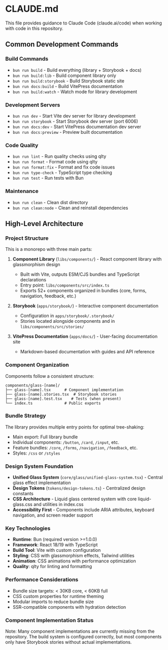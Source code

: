# CLAUDE.md

This file provides guidance to Claude Code (claude.ai/code) when working with code in this repository.

## Common Development Commands

### Build Commands

- `bun run build` - Build everything (library + Storybook + docs)
- `bun run build:lib` - Build component library only
- `bun run build:storybook` - Build Storybook static site
- `bun run docs:build` - Build VitePress documentation
- `bun run build:watch` - Watch mode for library development

### Development Servers

- `bun run dev` - Start Vite dev server for library development
- `bun run storybook` - Start Storybook dev server (port 6006)
- `bun run docs:dev` - Start VitePress documentation dev server
- `bun run docs:preview` - Preview built documentation

### Code Quality

- `bun run lint` - Run quality checks using qlty
- `bun run format` - Format code using qlty
- `bun run format:fix` - Format and fix code issues
- `bun run type-check` - TypeScript type checking
- `bun run test` - Run tests with Bun

### Maintenance

- `bun run clean` - Clean dist directory
- `bun run clean:node` - Clean and reinstall dependencies

## High-Level Architecture

### Project Structure

This is a monorepo with three main parts:

1. **Component Library** (`libs/components/`) - React component library with glassmorphism design

   - Built with Vite, outputs ESM/CJS bundles and TypeScript declarations
   - Entry point: `libs/components/src/index.ts`
   - Exports 52+ components organized in bundles (core, forms, navigation, feedback, etc.)

2. **Storybook** (`apps/storybook/`) - Interactive component documentation

   - Configuration in `apps/storybook/.storybook/`
   - Stories located alongside components and in `libs/components/src/stories/`

3. **VitePress Documentation** (`apps/docs/`) - User-facing documentation site
   - Markdown-based documentation with guides and API reference

### Component Organization

Components follow a consistent structure:

```
components/glass-[name]/
├── glass-[name].tsx      # Component implementation
├── glass-[name].stories.tsx  # Storybook stories
├── glass-[name].test.tsx    # Tests (when present)
└── index.ts              # Public exports
```

### Bundle Strategy

The library provides multiple entry points for optimal tree-shaking:

- Main export: Full library bundle
- Individual components: `/button`, `/card`, `/input`, etc.
- Feature bundles: `/core`, `/forms`, `/navigation`, `/feedback`, etc.
- Styles: `/css` or `/styles`

### Design System Foundation

- **Unified Glass System** (`core/glass/unified-glass-system.tsx`) - Central glass effect implementation
- **Design Tokens** (`tokens/design-tokens.ts`) - Centralized design constants
- **CSS Architecture** - Liquid glass centered system with core liquid-glass.css and utilities in index.css
- **Accessibility First** - Components include ARIA attributes, keyboard navigation, and screen reader support

### Key Technologies

- **Runtime**: Bun (required version >=1.0.0)
- **Framework**: React 18/19 with TypeScript
- **Build Tool**: Vite with custom configuration
- **Styling**: CSS with glassmorphism effects, Tailwind utilities
- **Animation**: CSS animations with performance optimization
- **Quality**: qlty for linting and formatting

### Performance Considerations

- Bundle size targets: < 30KB core, < 60KB full
- CSS custom properties for runtime theming
- Modular imports to reduce bundle size
- SSR-compatible components with hydration detection

### Component Implementation Status

Note: Many component implementations are currently missing from the repository. The build system is configured correctly, but most components only have Storybook stories without actual implementations.
